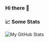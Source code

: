 ### Hi there 👋

<!--
**Prashant-JT/Prashant-JT** is a ✨ _special_ ✨ repository because its `README.md` (this file) appears on your GitHub profile.

Here are some ideas to get you started:

- 🔭 I’m currently working on ...
- 🌱 I’m currently finishing my Computer Science degree
- 👯 I’m looking to collaborate on ...
- 🤔 I’m looking for help with ...
- 💬 Ask me about ...
- 📫 How to reach me: ...
- 😄 Pronouns: ...
- ⚡ Fun fact: ...
-->

### 📈 Some Stats
<img alt="My GitHub Stats" src="https://github-readme-stats.vercel.app/api/top-langs/?username=Prashant-JT&layout=compact">
